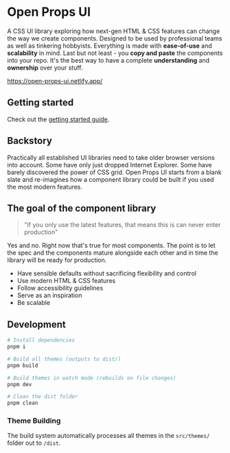 # Open Props UI

A CSS UI library exploring how next-gen HTML & CSS features can change the way we create components. Designed to be used by professional teams as well as tinkering hobbyists. Everything is made with **ease-of-use** and **scalability** in mind. Last but not least - you **copy and paste** the components into your repo. It's the best way to have a complete **understanding** and **ownership** over your stuff.

https://open-props-ui.netlify.app/

## Getting started

Check out the [getting started guide](https://open-props-ui.netlify.app/guide/getting-started.html).

## Backstory

Practically all established UI libraries need to take older browser versions into account. Some have only just dropped Internet Explorer. Some have barely discovered the power of CSS grid. Open Props UI starts from a blank slate and re-imagines how a component library could be built if you used the most modern features.

## The goal of the component library

> "If you only use the latest features, that means this is can never enter production"

Yes and no. Right now that's true for most components. The point is to let the spec and the components mature alongside each other and in time the library will be ready for production.

- Have sensible defaults without sacrificing flexibility and control
- Use modern HTML & CSS features
- Follow accessibility guidelines
- Serve as an inspiration
- Be scalable

## Development

```bash
# Install dependencies
pnpm i

# Build all themes (outputs to dist/)
pnpm build

# Build themes in watch mode (rebuilds on file changes)
pnpm dev

# Clean the dist folder
pnpm clean
```

### Theme Building

The build system automatically processes all themes in the `src/themes/` folder out to `/dist`.
